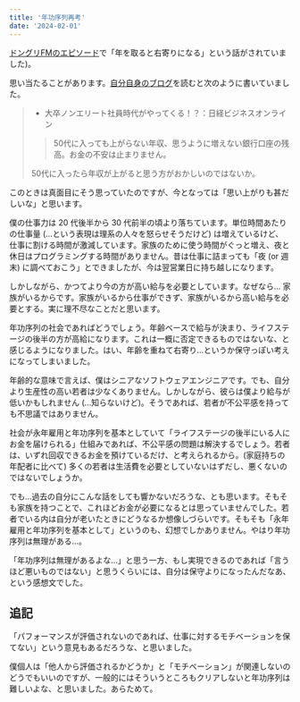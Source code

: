 ```yaml
---
title: '年功序列再考'
date: '2024-02-01'
---
```


[ドングリFMのエピソード](https://open.spotify.com/episode/0lLlkQnwXdEyUqyqO1Euqj?si=FpkhUe_wQ_itn_8-iarWvw)で「年を取ると右寄りになる」という話がされていました)。

思い当たることがあります。[自分自身のブログ](https://mahata.gitlab.io/post/2012-09-18-salary-in-50s/)を読むと次のように書いていました。

> * 大卒ノンエリート社員時代がやってくる！？：日経ビジネスオンライン
>
> > 50代に入っても上がらない年収、思うように増えない銀行口座の残高。お金の不安は止まりません。
>
> 50代に入ったら年収が上がると思う方がおかしいのではないか。

このときは真面目にそう思っていたのですが、今となっては「思い上がりも甚だしいな」と思います。

僕の仕事力は 20 代後半から 30 代前半の頃より落ちています。単位時間あたりの仕事量 (...という表現は理系の人々を怒らせそうだけど) は増えているけど、仕事に割ける時間が激減しています。家族のために使う時間がぐっと増え、夜と休日はプログラミングする時間がありません。昔は仕事に詰まっても「夜 (or 週末) に調べておこう」とできましたが、今は翌営業日に持ち越しになります。

しかしながら、かつてより今の方が高い給与を必要としています。なぜなら... 家族がいるからです。家族がいるから仕事ができず、家族がいるから高い給与を必要とする。実に理不尽なことだと思います。

年功序列の社会であればどうでしょう。年齢ベースで給与が決まり、ライフステージの後半の方が高給になります。これは一概に否定できるものではないな、と感じるようになりました。はい、年齢を重ねて右寄り...というか保守っぽい考えになってしまいました。

年齢的な意味で言えば、僕はシニアなソフトウェアエンジニアです。でも、自分より生産性の高い若者は少なくありません。しかしながら、彼らは僕より給与が低いかもしれません (...知らないけど)。そうであれば、若者が不公平感を持っても不思議ではありません。

社会が永年雇用と年功序列を基本としていて「ライフステージの後半にいる人にお金を届けられる」仕組みであれば、不公平感の問題は解決するでしょう。若者は、いずれ回収できるお金を預けているだけ、と考えられるから。(家庭持ちの年配者に比べて) 多くの若者は生活費を必要としていないはずだし、悪くないのではないでしょうか。

でも...過去の自分にこんな話をしても響かないだろうな、とも思います。そもそも家族を持つことで、これほどお金が必要になるとは思っていませんでした。若者でいる内は自分が老いたときにどうなるか想像しづらいです。そもそも「永年雇用と年功序列を基本として」というのも、幻想でしかありません。やはり年功序列は無理がある...。

「年功序列は無理があるよな...」と思う一方、もし実現できるのであれば「言うほど悪いものではない」と思うくらいには、自分は保守よりになったんだなあ、という感想文でした。

## 追記

「パフォーマンスが評価されないのであれば、仕事に対するモチベーションを保てない」という意見もあるだろうな、と思いました。

僕個人は「他人から評価されるかどうか」と「モチベーション」が関連しないのどうでもいいのですが、一般的にはそういうところもクリアしないと年功序列は難しいよな、と思いました。あらためて。
